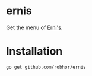 # ernis

Get the menu of [Erni's](http://www.ernis.at/).

# Installation 

```
go get github.com/robhor/ernis
```
